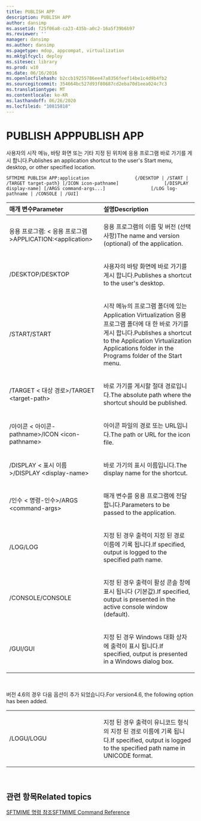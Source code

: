 ```yaml
---
title: PUBLISH APP
description: PUBLISH APP
author: dansimp
ms.assetid: f25f06a8-ca23-435b-a0c2-16a5f39b6b97
ms.reviewer: ''
manager: dansimp
ms.author: dansimp
ms.pagetype: mdop, appcompat, virtualization
ms.mktglfcycl: deploy
ms.sitesec: library
ms.prod: w10
ms.date: 06/16/2016
ms.openlocfilehash: b2ccb19255786ee47a8356feef14be1c4d9b4fb2
ms.sourcegitcommit: 354664bc527d93f80687cd2eba70d1eea024c7c3
ms.translationtype: MT
ms.contentlocale: ko-KR
ms.lasthandoff: 06/26/2020
ms.locfileid: "10815818"
---
```

# <span data-ttu-id="a470c-103">PUBLISH APP</span><span class="sxs-lookup"><span data-stu-id="a470c-103">PUBLISH APP</span></span>


<span data-ttu-id="a470c-104">사용자의 시작 메뉴, 바탕 화면 또는 기타 지정 된 위치에 응용 프로그램 바로 가기를 게시 합니다.</span><span class="sxs-lookup"><span data-stu-id="a470c-104">Publishes an application shortcut to the user's Start menu, desktop, or other specified location.</span></span>

`SFTMIME PUBLISH APP:application                 {/DESKTOP | /START | /TARGET target-path} [/ICON icon-pathname]                 [/DISPLAY display-name] [/ARGS command-args...]                 [/LOG log-pathname | /CONSOLE | /GUI]`

<table>
<colgroup>
<col width="50%" />
<col width="50%" />
</colgroup>
<thead>
<tr class="header">
<th align="left"><span data-ttu-id="a470c-105">매개 변수</span><span class="sxs-lookup"><span data-stu-id="a470c-105">Parameter</span></span></th>
<th align="left"><span data-ttu-id="a470c-106">설명</span><span class="sxs-lookup"><span data-stu-id="a470c-106">Description</span></span></th>
</tr>
</thead>
<tbody>
<tr class="odd">
<td align="left"><p><span data-ttu-id="a470c-107">응용 프로그램: &lt; 응용 프로그램&gt;</span><span class="sxs-lookup"><span data-stu-id="a470c-107">APPLICATION:&lt;application&gt;</span></span></p></td>
<td align="left"><p><span data-ttu-id="a470c-108">응용 프로그램의 이름 및 버전 (선택 사항)</span><span class="sxs-lookup"><span data-stu-id="a470c-108">The name and version (optional) of the application.</span></span></p></td>
</tr>
<tr class="even">
<td align="left"><p><span data-ttu-id="a470c-109">/DESKTOP</span><span class="sxs-lookup"><span data-stu-id="a470c-109">/DESKTOP</span></span></p></td>
<td align="left"><p><span data-ttu-id="a470c-110">사용자의 바탕 화면에 바로 가기를 게시 합니다.</span><span class="sxs-lookup"><span data-stu-id="a470c-110">Publishes a shortcut to the user's desktop.</span></span></p></td>
</tr>
<tr class="odd">
<td align="left"><p><span data-ttu-id="a470c-111">/START</span><span class="sxs-lookup"><span data-stu-id="a470c-111">/START</span></span></p></td>
<td align="left"><p><span data-ttu-id="a470c-112">시작 메뉴의 프로그램 폴더에 있는 Application Virtualization 응용 프로그램 폴더에 대 한 바로 가기를 게시 합니다.</span><span class="sxs-lookup"><span data-stu-id="a470c-112">Publishes a shortcut to the Application Virtualization Applications folder in the Programs folder of the Start menu.</span></span></p></td>
</tr>
<tr class="even">
<td align="left"><p><span data-ttu-id="a470c-113">/TARGET &lt; 대상 경로&gt;</span><span class="sxs-lookup"><span data-stu-id="a470c-113">/TARGET &lt;target-path&gt;</span></span></p></td>
<td align="left"><p><span data-ttu-id="a470c-114">바로 가기를 게시할 절대 경로입니다.</span><span class="sxs-lookup"><span data-stu-id="a470c-114">The absolute path where the shortcut should be published.</span></span></p></td>
</tr>
<tr class="odd">
<td align="left"><p><span data-ttu-id="a470c-115">/아이콘 &lt; 아이콘-pathname&gt;</span><span class="sxs-lookup"><span data-stu-id="a470c-115">/ICON &lt;icon-pathname&gt;</span></span></p></td>
<td align="left"><p><span data-ttu-id="a470c-116">아이콘 파일의 경로 또는 URL입니다.</span><span class="sxs-lookup"><span data-stu-id="a470c-116">The path or URL for the icon file.</span></span></p></td>
</tr>
<tr class="even">
<td align="left"><p><span data-ttu-id="a470c-117">/DISPLAY &lt; 표시 이름&gt;</span><span class="sxs-lookup"><span data-stu-id="a470c-117">/DISPLAY &lt;display-name&gt;</span></span></p></td>
<td align="left"><p><span data-ttu-id="a470c-118">바로 가기의 표시 이름입니다.</span><span class="sxs-lookup"><span data-stu-id="a470c-118">The display name for the shortcut.</span></span></p></td>
</tr>
<tr class="odd">
<td align="left"><p><span data-ttu-id="a470c-119">/인수 &lt; 명령-인수&gt;</span><span class="sxs-lookup"><span data-stu-id="a470c-119">/ARGS &lt;command-args&gt;</span></span></p></td>
<td align="left"><p><span data-ttu-id="a470c-120">매개 변수를 응용 프로그램에 전달 합니다.</span><span class="sxs-lookup"><span data-stu-id="a470c-120">Parameters to be passed to the application.</span></span></p></td>
</tr>
<tr class="even">
<td align="left"><p><span data-ttu-id="a470c-121">/LOG</span><span class="sxs-lookup"><span data-stu-id="a470c-121">/LOG</span></span></p></td>
<td align="left"><p><span data-ttu-id="a470c-122">지정 된 경우 출력이 지정 된 경로 이름에 기록 됩니다.</span><span class="sxs-lookup"><span data-stu-id="a470c-122">If specified, output is logged to the specified path name.</span></span></p></td>
</tr>
<tr class="odd">
<td align="left"><p><span data-ttu-id="a470c-123">/CONSOLE</span><span class="sxs-lookup"><span data-stu-id="a470c-123">/CONSOLE</span></span></p></td>
<td align="left"><p><span data-ttu-id="a470c-124">지정 된 경우 출력이 활성 콘솔 창에 표시 됩니다 (기본값).</span><span class="sxs-lookup"><span data-stu-id="a470c-124">If specified, output is presented in the active console window (default).</span></span></p></td>
</tr>
<tr class="even">
<td align="left"><p><span data-ttu-id="a470c-125">/GUI</span><span class="sxs-lookup"><span data-stu-id="a470c-125">/GUI</span></span></p></td>
<td align="left"><p><span data-ttu-id="a470c-126">지정 된 경우 Windows 대화 상자에 출력이 표시 됩니다.</span><span class="sxs-lookup"><span data-stu-id="a470c-126">If specified, output is presented in a Windows dialog box.</span></span></p></td>
</tr>
</tbody>
</table>

 

<span data-ttu-id="a470c-127">버전 4.6의 경우 다음 옵션이 추가 되었습니다.</span><span class="sxs-lookup"><span data-stu-id="a470c-127">For version4.6, the following option has been added.</span></span>

<table>
<colgroup>
<col width="50%" />
<col width="50%" />
</colgroup>
<tbody>
<tr class="odd">
<td align="left"><p><span data-ttu-id="a470c-128">/LOGU</span><span class="sxs-lookup"><span data-stu-id="a470c-128">/LOGU</span></span></p></td>
<td align="left"><p><span data-ttu-id="a470c-129">지정 된 경우 출력이 유니코드 형식의 지정 된 경로 이름에 기록 됩니다.</span><span class="sxs-lookup"><span data-stu-id="a470c-129">If specified, output is logged to the specified path name in UNICODE format.</span></span></p></td>
</tr>
</tbody>
</table>

 

## <span data-ttu-id="a470c-130">관련 항목</span><span class="sxs-lookup"><span data-stu-id="a470c-130">Related topics</span></span>


[<span data-ttu-id="a470c-131">SFTMIME 명령 참조</span><span class="sxs-lookup"><span data-stu-id="a470c-131">SFTMIME Command Reference</span></span>](sftmime--command-reference.md)

 

 






